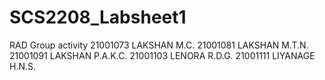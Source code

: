 # SCS2208_Labsheet1
RAD Group activity
21001073 LAKSHAN M.C.
21001081 LAKSHAN M.T.N.
21001091 LAKSHAN P.A.K.C.
21001103 LENORA R.D.G.
21001111 LIYANAGE H.N.S.
